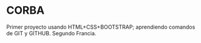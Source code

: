 # CORBA
Primer proyecto usando HTML+CSS+BOOTSTRAP; aprendiendo comandos de GIT y GITHUB.
Segundo Francia.
